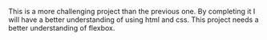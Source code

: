 This is a more challenging project than the previous one.
By completing it I will have a better understanding of
using html and css. This project needs a better understanding
of flexbox.